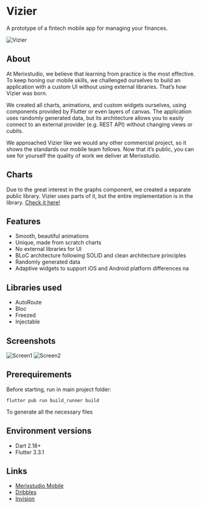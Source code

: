 # Vizier
A prototype of a fintech mobile app for managing your finances.

![Vizier](https://cdn.dribbble.com/users/2041249/screenshots/16827492/media/986a5e3073542c34840e3cf8350961ab.jpg?compress=1&resize=1200x900&vertical=top)
## About
At Merixstudio, we believe that learning from practice is the most effective. To keep honing our mobile skills, we challenged ourselves to build an application with a custom UI without using external libraries. That’s how Vizier was born.

We created all charts, animations, and custom widgets ourselves, using components provided by Flutter or even layers of canvas. The application uses randomly generated data, but its architecture allows you to easily connect to an external provider (e.g. REST API) without changing views or cubits.

We approached Vizier like we would any other commercial project, so it shows the standards our mobile team follows. Now that it’s public, you can see for yourself the quality of work we deliver at Merixstudio.

## Charts
Due to the great interest in the graphs component, we created a separate public library. Vizier uses parts of it, but the entire implementation is in the library. 
[Check it here!](https://pub.dev/packages/mrx_charts)

## Features
- Smooth, beautiful animations
- Unique, made from scratch charts
- No external libraries for UI
- BLoC architecture following SOLID and clean architecture principles
- Randomly generated data
- Adaptive widgets to support iOS and Android platform differences
na
## Libraries used
- AutoRoute
- Bloc
- Freezed
- Injectable

## Screenshots
![Screen1](https://cdn.dribbble.com/users/2041249/screenshots/16233930/media/8470baa5a4b7cef8fc4d19321e67bffb.png?compress=1&resize=1200x900&vertical=top)
![Screen2](https://cdn.dribbble.com/users/3516795/screenshots/16448643/media/137557238a9bbad7eb472ce05a80bd52.png?compress=1&resize=1200x900&vertical=top)

## Prerequirements
Before starting, run in main project folder:

`flutter pub run build_runner build`

To generate all the necessary files
## Environment versions
- Dart 2.18+
- Flutter 3.3.1

## Links
- [Merixstudio Mobile](https://www.merixstudio.com/services/mobile-app-development/)
- [Dribbles](https://dribbble.com/Merixstudio/projects/5011721-Vizier)
- [Invision](https://projects.invisionapp.com/share/4A10C0E0W629#/screens)